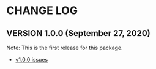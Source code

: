 # CHANGE LOG

## VERSION 1.0.0 (September 27, 2020)
Note: This is the first release for this package.
* [v1.0.0 issues](https://github.com/LaSalleSoftware/ls-laravelapp-pkg/milestone/1?closed=1)